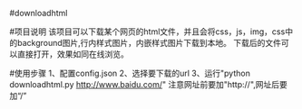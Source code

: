 #downloadhtml

#项目说明
该项目可以下载某个网页的html文件，并且会将css，js，img，css中的background图片,行内样式图片，内嵌样式图片下载到本地。
下载后的文件可以直接打开，效果如同在线浏览。


#使用步骤
1、配置config.json
2、选择要下载的url
3、运行"python downloadhtml.py http://www.baidu.com/" 注意网址前要加"http://",网址后要加“/”
